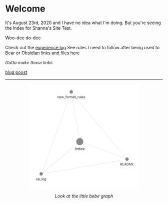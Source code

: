 # Welcome

It's August 23rd, 2020 and I have no idea what I'm doing. But you're seeing the index for Shanna's Site Test.

Woo-dee do-dee

Check out the [experience log](site_notes/xp_log.md)
See rules I need to follow after being used to Bear or Obsidian links and files [here](site_notes/new_format_rules.md)

*Gotta make those links*

[blug poost](_posts/2018-09-12-my-first-post.md)

---

<p align="center">
  <img align="center" width="350" src="attachments/20200823170128_graph.png">
</p>

<p align="center">
  <i>Look at the little bebe graph</i>
</p>
